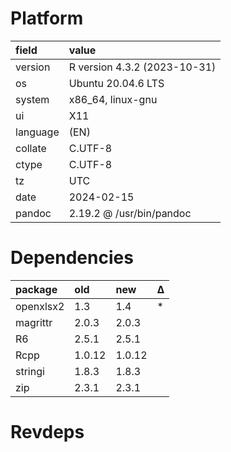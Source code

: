 # Platform

|field    |value                        |
|:--------|:----------------------------|
|version  |R version 4.3.2 (2023-10-31) |
|os       |Ubuntu 20.04.6 LTS           |
|system   |x86_64, linux-gnu            |
|ui       |X11                          |
|language |(EN)                         |
|collate  |C.UTF-8                      |
|ctype    |C.UTF-8                      |
|tz       |UTC                          |
|date     |2024-02-15                   |
|pandoc   |2.19.2 @ /usr/bin/pandoc     |

# Dependencies

|package   |old    |new    |Δ  |
|:---------|:------|:------|:--|
|openxlsx2 |1.3    |1.4    |*  |
|magrittr  |2.0.3  |2.0.3  |   |
|R6        |2.5.1  |2.5.1  |   |
|Rcpp      |1.0.12 |1.0.12 |   |
|stringi   |1.8.3  |1.8.3  |   |
|zip       |2.3.1  |2.3.1  |   |

# Revdeps

